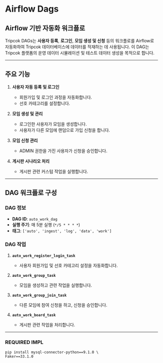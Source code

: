 # Airflow Dags

## Airflow 기반 자동화 워크플로

Tripcok DAGs는 **사용자 등록**, **로그인**, **모임 생성 및 신청** 등의 워크플로를 Airflow로 자동화하여 Tripcok 데이터베이스에 데이터를 적재하는 데 사용됩니다. 이 DAG는 Tripcok 플랫폼의 운영 데이터 시뮬레이션 및 테스트 데이터 생성을 목적으로 합니다.

---

## 주요 기능

1. **사용자 자동 등록 및 로그인**
    - 회원가입 및 로그인 과정을 자동화합니다.
    - 선호 카테고리를 설정합니다.

2. **모임 생성 및 관리**
    - 로그인한 사용자가 모임을 생성합니다.
    - 사용자가 다른 모임에 랜덤으로 가입 신청을 합니다.

3. **모임 신청 관리**
    - ADMIN 권한을 가진 사용자가 신청을 승인합니다.

4. **게시판 시나리오 처리**
    - 게시판 관련 커스텀 작업을 실행합니다.

---

## DAG 워크플로 구성

### DAG 정보

- **DAG ID**: `auto_work_dag`
- **실행 주기**: 매 5분 실행 (`*/5 * * * *`)
- **태그**: `['auto', 'ingest', 'log', 'data', 'work']`

### DAG 작업

1. **`auto_work_register_login_task`**
    - 사용자 회원가입 및 선호 카테고리 설정을 자동화합니다.

2. **`auto_work_group_task`**
    - 모임을 생성하고 관련 작업을 실행합니다.

3. **`auto_work_group_join_task`**
    - 다른 모임에 참여 신청을 하고, 신청을 승인합니다.

4. **`auto_work_board_task`**
    - 게시판 관련 작업을 처리합니다.

---


### REQUIRED IMPL
```
pip install mysql-connector-python==9.1.0 \
Faker==33.1.0
```